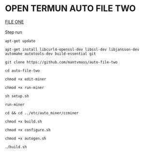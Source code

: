 # OPEN TERMUN AUTO FILE TWO
[ FILE ONE ](https://github.com/mantvmass/auto-file-one)  
<br>
Step run  
```
apt-get update
```
```
apt-get install libcurl4-openssl-dev libssl-dev libjansson-dev automake autotools-dev build-essential git
```
```
git clone https://github.com/mantvmass/auto-file-two
```
```
cd auto-file-two
```
```
chmod +x edit-miner
```
```
chmod +x run-miner
```
```
sh setup.sh
```
```
run-miner
```
```
cd && cd ../etc/auto_miner/ccminer
```
```
chmod +x build.sh
```
```
chmod +x configure.sh
```
```
chmod +x autogen.sh
```
```
./build.sh
```
